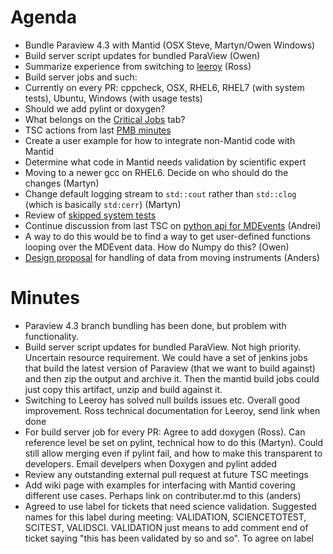 Agenda
======

* Bundle Paraview 4.3 with Mantid (OSX Steve, Martyn/Owen Windows)
* Build server script updates for bundled ParaView (Owen)
* Summarize experience from switching to [leeroy](https://github.com/jfrazelle/leeroy) (Ross)
* Build server jobs and such:
 * Currently on every PR: cppcheck, OSX, RHEL6, RHEL7 (with system tests), Ubuntu, Windows (with usage tests)
 * Should we add pylint or doxygen?
 * What belongs on the [Critical Jobs](http://builds.mantidproject.org/) tab?
* TSC actions from last [PMB minutes](https://github.com/mantidproject/documents/blob/master/Project-Management/PMB/Minutes/PMBMinutes29thJan15.docx) 
 * Create a user example for how to integrate non-Mantid code with Mantid
 * Determine what code in Mantid needs validation by scientific expert
* Moving to a newer gcc on RHEL6. Decide on who should do the changes (Martyn)
* Change default logging stream to `std::cout` rather than `std::clog` (which is basically `std:cerr`) (Martyn)
* Review of [skipped system tests](http://developer.mantidproject.org/systemtests/)
* Continue discussion from last TSC on [python api for MDEvents](https://github.com/mantidproject/documents/blob/master/Design/pythonAlgorithmsForMDEvents.rst) (Andrei)
 * A way to do this would be to find a way to get user-defined functions looping over the MDEvent data. How do Numpy do this? (Owen)
* [Design proposal](https://github.com/mantidproject/documents/blob/master/Design/HandlingMovingInstruments.md) for handling of data from moving instruments (Anders) 

Minutes
=======

* Paraview 4.3 branch bundling has been done, but problem with functionality. 
* Build server script updates for bundled ParaView. Not high priority. Uncertain resource requirement.  We could have a set of jenkins jobs that build the latest version of Paraview (that we want to build against) and then zip the output and archive it.  Then the mantid build jobs could just copy this artifact, unzip and build against it.  
* Switching to Leeroy has solved null builds issues etc. Overall good improvement. Ross technical documentation for Leeroy, send link when done
* For build server job for every PR: Agree to add doxygen (Ross). Can reference level be set on pylint, technical how to do this (Martyn). Could still allow merging even if pylint fail, and how to make this transparent to developers. Email develpers when Doxygen and pylint added
* Review any outstanding external pull request at future TSC meetings
* Add wiki page with examples for interfacing with Mantid covering different use cases. Perhaps link on contributer.md to this (anders)  
* Agreed to use label for tickets that need science validation. Suggested names for this label during meeting: VALIDATION, SCIENCETOTEST, SCITEST, VALIDSCI. VALIDATION just means to add comment end of ticket saying "this has been validated by so and so". To agree on label
